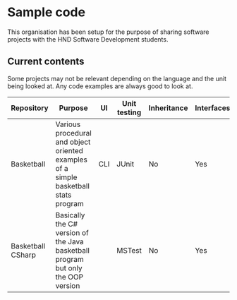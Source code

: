 # Sample code

This organisation has been setup for the purpose of sharing software projects with the HND Software Development students.

## Current contents

Some projects may not be relevant depending on the language and the unit being looked at. Any code examples are always good to look at.

| Repository | Purpose | UI | Unit testing | Inheritance | Interfaces |
|---|---|---|---|---|---|
| Basketball | Various procedural and object oriented examples of a simple basketball stats program | CLI | JUnit | No | Yes |
| Basketball CSharp | Basically the C# version of the Java basketball program but only the OOP version | | MSTest | No | Yes |

